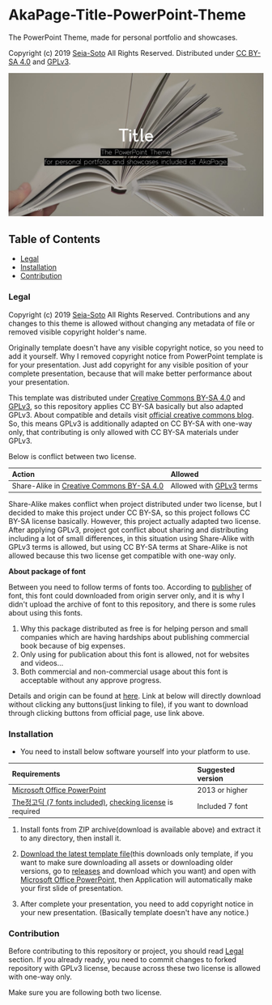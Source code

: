 # AkaPage-Title-PowerPoint-Theme

The PowerPoint Theme, made for personal portfolio and showcases.

Copyright (c) 2019 [Seia-Soto](https://github.com/Seia-Soto) All Rights Reserved.
Distributed under [CC BY-SA 4.0](https://creativecommons.org/licenses/by-sa/4.0/) and [GPLv3](https://www.gnu.org/licenses/gpl-3.0.en.html).

![Header of Title-PowerPoint-Theme](./images/Header.jpg)

## Table of Contents

- [Legal](#Legal)
- [Installation](#Installation)
- [Contribution](#Contribution)

### Legal

Copyright (c) 2019 [Seia-Soto](https://github.com/Seia-Soto) All Rights Reserved.
Contributions and any changes to this theme is allowed without changing any metadata of file or removed visible copyright holder's name.

Originally template doesn't have any visible copyright notice, so you need to add it yourself. Why I removed copyright notice from PowerPoint template is for your presentation. Just add copyright for any visible position of your complete presentation, because that will make better performance about your presentation.

This template was distributed under [Creative Commons BY-SA 4.0](https://creativecommons.org/licenses/by-sa/4.0/) and [GPLv3](https://www.gnu.org/licenses/gpl-3.0.en.html), so this repository applies CC BY-SA basically but also adapted GPLv3. About compatible and details visit [official creative commons blog](https://creativecommons.org/2015/10/08/cc-by-sa-4-0-now-one-way-compatible-with-gplv3/). So, this means GPLv3 is additionally adapted on CC BY-SA with one-way only, that contributing is only allowed with CC BY-SA materials under GPLv3.

Below is conflict between two license.

| Action | Allowed |
| :------------- | :------------- |
| Share-Alike in [Creative Commons BY-SA 4.0](https://creativecommons.org/licenses/by-sa/4.0/) | Allowed with [GPLv3](https://www.gnu.org/licenses/gpl-3.0.en.html) terms |

Share-Alike makes conflict when project distributed under two license, but I decided to make this project under CC BY-SA, so this project follows CC BY-SA license basically. However, this project actually adapted two license. After applying GPLv3, project got conflict about sharing and distributing including a lot of small differences, in this situation using Share-Alike with GPLv3 terms is allowed, but using CC BY-SA terms at Share-Alike is not allowed because this two license get compatible with one-way only.

**About package of font**

Between you need to follow terms of fonts too. According to [publisher](http://www.thefontgroup.co.kr/) of font, this font could downloaded from origin server only, and it is why I didn't upload the archive of font to this repository, and there is some rules about using this fonts.

1. Why this package distributed as free is for helping person and small companies which are having hardships about publishing commercial book because of big expenses.
2. Only using for publication about this font is allowed, not for websites and videos...
3. Both commercial and non-commercial usage about this font is acceptable without any approve progress.

Details and origin can be found at [here](http://www.kepa.or.kr/Board/View.aspx?ID_BL=4440&ID_BT=8001). Link at below will directly download without clicking any buttons(just linking to file), if you want to download through clicking buttons from official page, use link above.

### Installation

- You need to install below software yourself into your platform to use.

| Requirements | Suggested version |
| :------------- | :------------- |
| [Microsoft Office PowerPoint](https://office.com/) | 2013 or higher |
| [The정고딕 (7 fonts included)](http://www.kepa.or.kr/Board/Popup/popFileDownload.aspx?ID_BLF=3360), [checking license](#Legal) is required | Included 7 font |

1. Install fonts from ZIP archive(download is available above) and extract it to any directory, then install it.

2. [Download the latest template file](./Title.thmx)(this downloads only template, if you want to make sure downloading all assets or downloading older versions, go to [releases](https://github.com/Sewritten/AkaPage-Title-PowerPoint-Theme/releases) and download which you want) and open with [Microsoft Office PowerPoint](https://office.com), then Application will automatically make your first slide of presentation.
3. After complete your presentation, you need to add copyright notice in your new presentation. (Basically template doesn't have any notice.)

### Contribution

Before contributing to this repository or project, you should read [Legal](#Lega) section. If you already ready, you need to commit changes to forked repository with GPLv3 license, because across these two license is allowed with one-way only.

Make sure you are following both two license.
